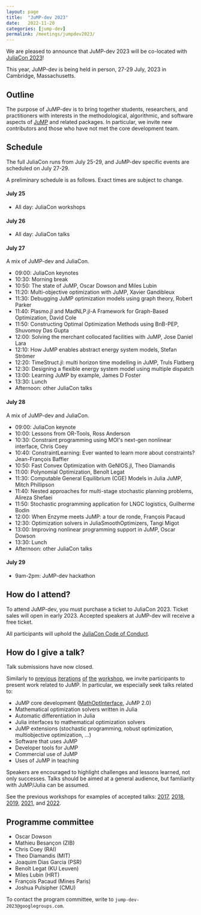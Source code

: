 ```yaml
---
layout: page
title:  "JuMP-dev 2023"
date:   2022-11-20
categories: [jump-dev]
permalink: /meetings/jumpdev2023/
---
```


We are pleased to announce that JuMP-dev 2023 will be co-located with
[JuliaCon 2023](https://juliacon.org/2023)!

This year, JuMP-dev is being held in person, 27-29 July, 2023 in Cambridge,
Massachusetts.

## Outline

The purpose of JuMP-dev is to bring together students, researchers, and
practitioners with interests in the methodological, algorithmic, and software aspects of
[JuMP](https://github.com/jump-dev/JuMP.jl) and related packages. In particular,
we invite new contributors and those who have not met the core development team.

## Schedule

The full JuliaCon runs from July 25-29, and JuMP-dev specific events are
scheduled on July 27-29.

A preliminary schedule is as follows. Exact times are subject to change.

#### July 25

 * All day: JuliaCon workshops

#### July 26

 * All day: JuliaCon talks

#### July 27

A mix of JuMP-dev and JuliaCon.

 * 09:00: JuliaCon keynotes
 * 10:30: Morning break
 * 10:50: The state of JuMP, Oscar Dowson and Miles Lubin
 * 11:20: Multi-objective optimization with JuMP, Xavier Gandibleux
 * 11:30: Debugging JuMP optimization models using graph theory, Robert Parker
 * 11:40: Plasmo.jl and MadNLP.jl-A Framework for Graph-Based Optimization, David Cole
 * 11:50: Constructing Optimal Optimization Methods using BnB-PEP, Shuvomoy Das Gupta
 * 12:00: Solving the merchant collocated facilities with JuMP, Jose Daniel Lara
 * 12:10: How JuMP enables abstract energy system models, Stefan Strömer
 * 12:20: TimeStruct.jl: multi horizon time modelling in JuMP, Truls Flatberg
 * 12:30: Designing a flexible energy system model using multiple dispatch
 * 13:00: Learning JuMP by example, James D Foster
 * 13:30: Lunch
 * Afternoon: other JuliaCon talks

#### July 28

A mix of JuMP-dev and JuliaCon.

 * 09:00: JuliaCon keynote
 * 10:00: Lessons from OR-Tools, Ross Anderson
 * 10:30: Constraint programming using MOI's next-gen nonlinear interface, Chris Coey
 * 10:40: ConstraintLearning: Ever wanted to learn more about constraints? Jean-François Baffier
 * 10:50: Fast Convex Optimization with GeNIOS.jl, Theo Diamandis
 * 11:00: Polynomial Optimization, Benoît Legat
 * 11:30: Computable General Equilibrium (CGE) Models in Julia JuMP, Mitch Phillipson
 * 11:40: Nested approaches for multi-stage stochastic planning problems, Alireza Shefaei
 * 11:50: Stochastic programming application for LNGC logistics, Guilherme Bodin
 * 12:00: When Enzyme meets JuMP: a tour de ronde, François Pacaud
 * 12:30: Optimization solvers in JuliaSmoothOptimizers, Tangi Migot
 * 13:00: Improving nonlinear programming support in JuMP, Oscar Dowson
 * 13:30: Lunch
 * Afternoon: other JuliaCon talks

#### July 29

 * 9am-2pm: JuMP-dev hackathon

## How do I attend?

To attend JuMP-dev, you must purchase a ticket to JuliaCon 2023. Ticket sales
will open in early 2023. Accepted speakers at JuMP-dev will receive a free
ticket.

All participants will uphold the [JuliaCon Code of Conduct](https://juliacon.org/2023/coc/).

## How do I give a talk?

Talk submissions have now closed.

Similarly to [previous](/meetings/mit2017) [iterations](/meetings/bordeaux2018)
[of](/meetings/santiago2019) [the](/meetings/juliacon2021) [workshop](/meetings/juliacon2022),
we invite participants to present work related to JuMP. In particular, we
especially seek talks related to:

- JuMP core development ([MathOptInterface](https://github.com/JuliaOpt/MathOptInterface.jl), JuMP 2.0)
- Mathematical optimization solvers written in Julia
- Automatic differentiation in Julia
- Julia interfaces to mathematical optimization solvers
- JuMP extensions (stochastic programming, robust optimization, multiobjective optimization, ...)
- Software that uses JuMP
- Developer tools for JuMP
- Commercial use of JuMP
- Uses of JuMP in teaching

Speakers are encouraged to highlight challenges and lessons learned, not only
successes. Talks should be aimed at a general audience, but familiarity with
JuMP/Julia can be assumed.

See the previous workshops for examples of accepted talks: [2017](/meetings/mit2017/),
[2018](/meetings/bordeaux2018/), [2019](/meetings/santiago2019),
[2021](/meetings/juliacon2021), and [2022](/meetings/juliacon2022).

## Programme committee

 * Oscar Dowson
 * Mathieu Besançon (ZIB)
 * Chris Coey (RAI)
 * Theo Diamandis (MIT)
 * Joaquim Dias Garcia (PSR)
 * Benoît Legat (KU Leuven)
 * Miles Lubin (HRT)
 * François Pacaud (Mines Paris)
 * Joshua Pulsipher (CMU)

To contact the program committee, write to `jump-dev-2023@googlegroups.com`.
